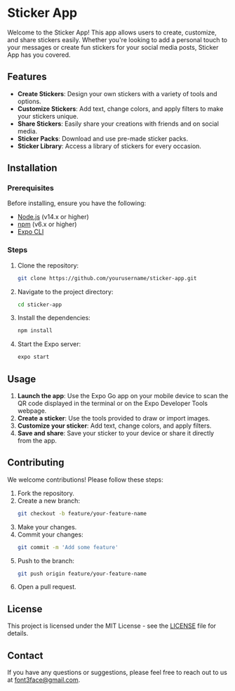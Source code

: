 # Sticker App

Welcome to the Sticker App! This app allows users to create, customize, and share stickers easily. Whether you're looking to add a personal touch to your messages or create fun stickers for your social media posts, Sticker App has you covered.

## Features

- **Create Stickers**: Design your own stickers with a variety of tools and options.
- **Customize Stickers**: Add text, change colors, and apply filters to make your stickers unique.
- **Share Stickers**: Easily share your creations with friends and on social media.
- **Sticker Packs**: Download and use pre-made sticker packs.
- **Sticker Library**: Access a library of stickers for every occasion.

## Installation

### Prerequisites

Before installing, ensure you have the following:

- [Node.js](https://nodejs.org/) (v14.x or higher)
- [npm](https://www.npmjs.com/) (v6.x or higher)
- [Expo CLI](https://docs.expo.dev/get-started/installation/)

### Steps

1. Clone the repository:
    ```sh
    git clone https://github.com/yourusername/sticker-app.git
    ```
2. Navigate to the project directory:
    ```sh
    cd sticker-app
    ```
3. Install the dependencies:
    ```sh
    npm install
    ```
4. Start the Expo server:
    ```sh
    expo start
    ```

## Usage

1. **Launch the app**: Use the Expo Go app on your mobile device to scan the QR code displayed in the terminal or on the Expo Developer Tools webpage.
2. **Create a sticker**: Use the tools provided to draw or import images.
3. **Customize your sticker**: Add text, change colors, and apply filters.
4. **Save and share**: Save your sticker to your device or share it directly from the app.

## Contributing

We welcome contributions! Please follow these steps:

1. Fork the repository.
2. Create a new branch:
    ```sh
    git checkout -b feature/your-feature-name
    ```
3. Make your changes.
4. Commit your changes:
    ```sh
    git commit -m 'Add some feature'
    ```
5. Push to the branch:
    ```sh
    git push origin feature/your-feature-name
    ```
6. Open a pull request.

## License

This project is licensed under the MIT License - see the [LICENSE](LICENSE) file for details.

## Contact

If you have any questions or suggestions, please feel free to reach out to us at [font3face@gmail.com](mailto:font3face@gmail.com).
